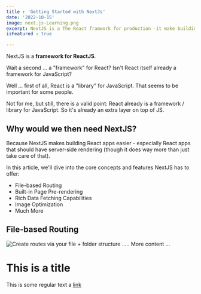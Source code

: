 ```yaml
---
title : 'Getting Started with NextJs'
date: '2022-10-15'
image: next.js-Learning.png
excerpt: NextJS is a The React framwork for production -it make building fullstack React apps and sites a breez and ships with built-in Server side Rendering.
isFeatured : true

---
```

NextJS is a **framework for ReactJS**.

Wait a second ... a "framework" for React? Isn't React itself already a framework for JavaScript?

Well ... first of all, React is a "library" for JavaScript. That seems to be important for some people.

Not for me, but still, there is a valid point: React already is a framework / library for JavaScript. So it's already an extra layer on top of JS.

## Why would we then need NextJS?

Because NextJS makes building React apps easier - especially React apps that should have server-side rendering (though it does way more than just take care of that).

In this article, we'll dive into the core concepts and features NextJS has to offer:

- File-based Routing
- Built-in Page Pre-rendering
- Rich Data Fetching Capabilities
- Image Optimization
- Much More

## File-based Routing

![Create routes via your file + folder structure](nextjs-file-based-routing.png)
..... More content ...

# This is a title
This is some regular text a [link](https://google.com)